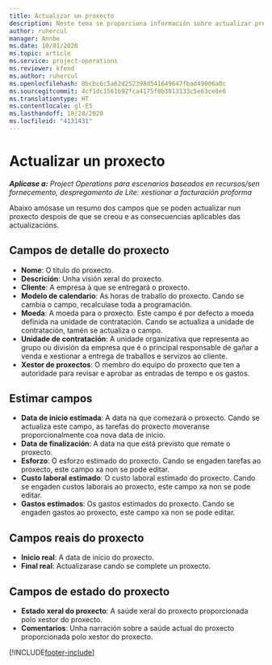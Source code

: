 ```yaml
---
title: Actualizar un proxecto
description: Neste tema se proporciona información sobre actualizar proxectos en Project Operations.
author: ruhercul
manager: Annbe
ms.date: 10/01/2020
ms.topic: article
ms.service: project-operations
ms.reviewer: kfend
ms.author: ruhercul
ms.openlocfilehash: 8bcbc6c5a62d252398d541649647fbad49006a0c
ms.sourcegitcommit: 4cf1dc1561b92fca4175f0b3813133c5e63ce8e6
ms.translationtype: HT
ms.contentlocale: gl-ES
ms.lasthandoff: 10/28/2020
ms.locfileid: "4131431"
---
```

# <a name="update-a-project"></a>Actualizar un proxecto

_**Aplícase a:** Project Operations para escenarios baseados en recursos/sen fornecemento, despregamento de Lite: xestionar a facturación proforma_

Abaixo amósase un resumo dos campos que se poden actualizar nun proxecto despois de que se creou e as consecuencias aplicables das actualizacións.

## <a name="project-detail-fields"></a>Campos de detalle do proxecto

- **Nome**: O título do proxecto.
- **Descrición**: Unha visión xeral do proxecto.
- **Cliente**: A empresa á que se entregará o proxecto.
- **Modelo de calendario**: As horas de traballo do proxecto. Cando se cambia o campo, recalculase toda a programación.
- **Moeda**: A moeda para o proxecto. Este campo é por defecto a moeda definida na unidade de contratación. Cando se actualiza a unidade de contratación, tamén se actualiza o campo.
- **Unidade de contratación**: A unidade organizativa que representa ao grupo ou división da empresa que é o principal responsable de gañar a venda e xestionar a entrega de traballos e servizos ao cliente. 
- **Xestor de proxectos**: O membro do equipo do proxecto que ten a autoridade para revisar e aprobar as entradas de tempo e os gastos.

## <a name="estimate-fields"></a>Estimar campos

- **Data de inicio estimada**: A data na que comezará o proxecto. Cando se actualiza este campo, as tarefas do proxecto moveranse proporcionalmente coa nova data de inicio.
- **Data de finalización**: A data na que está previsto que remate o proxecto.
- **Esforzo**: O esforzo estimado do proxecto. Cando se engaden tarefas ao proxecto, este campo xa non se pode editar.
- **Custo laboral estimado**: O custo laboral estimado do proxecto. Cando se engaden custos laborais ao proxecto, este campo xa non se pode editar.
- **Gastos estimados**: Os gastos estimados do proxecto. Cando se engaden gastos ao proxecto, este campo xa non se pode editar.

## <a name="project-actual-fields"></a>Campos reais do proxecto
- **Inicio real**: A data de inicio do proxecto.
- **Final real**: Actualizarase cando se complete un proxecto.

## <a name="project-status-fields"></a>Campos de estado do proxecto

- **Estado xeral do proxecto**: A saúde xeral do proxecto proporcionada polo xestor do proxecto.
- **Comentarios**: Unha narración sobre a saúde actual do proxecto proporcionada polo xestor do proxecto.



[!INCLUDE[footer-include](../includes/footer-banner.md)]
